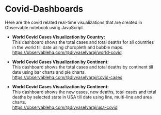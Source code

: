 # Covid-Dashboards
Here are the covid related real-time visualizations that are created in Observable notebook using JavaScript

* **World Covid Cases Visualization by Country:**
<br>This dashboard shows the total cases and total deaths for all countries in the world till date using choropleth and bubble maps.
<br>https://observablehq.com/@divyaselvaraj/world-covid

* **World Covid Cases Visualization by Continent:**
<br>This dashboard shows the total cases and total deaths by continent till date using bar charts and pie charts.
<br>https://observablehq.com/@divyaselvaraj/covid-cases

* **World Covid Cases Visualization by Continent:**
<br>This dashboard shows the new cases, new deaths, total cases and total deaths by selected state in USA till date using line, multi-line and area charts.
<br>https://observablehq.com/@divyaselvaraj/usa-covid
